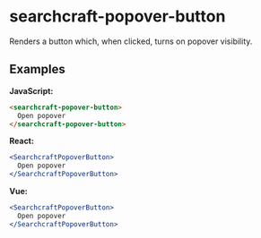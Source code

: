 # searchcraft-popover-button

Renders a button which, when clicked, turns on popover visibility.

## Examples

**JavaScript:**

```html
<searchcraft-popover-button>
  Open popover
</searchcraft-popover-button>
```


**React:**

```jsx
<SearchcraftPopoverButton>
  Open popover
</SearchcraftPopoverButton>
```


**Vue:**

```jsx
<SearchcraftPopoverButton>
  Open popover
</SearchcraftPopoverButton>
```


